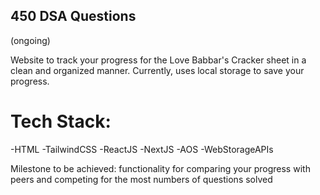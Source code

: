## 450 DSA Questions

(ongoing)

Website to track your progress for the Love Babbar's Cracker sheet in a clean and organized manner.
Currently, uses local storage to save your progress.

# Tech Stack:
-HTML
-TailwindCSS
-ReactJS
-NextJS
-AOS
-WebStorageAPIs

Milestone to be achieved: functionality for comparing your progress with peers and competing for the most numbers of questions solved
